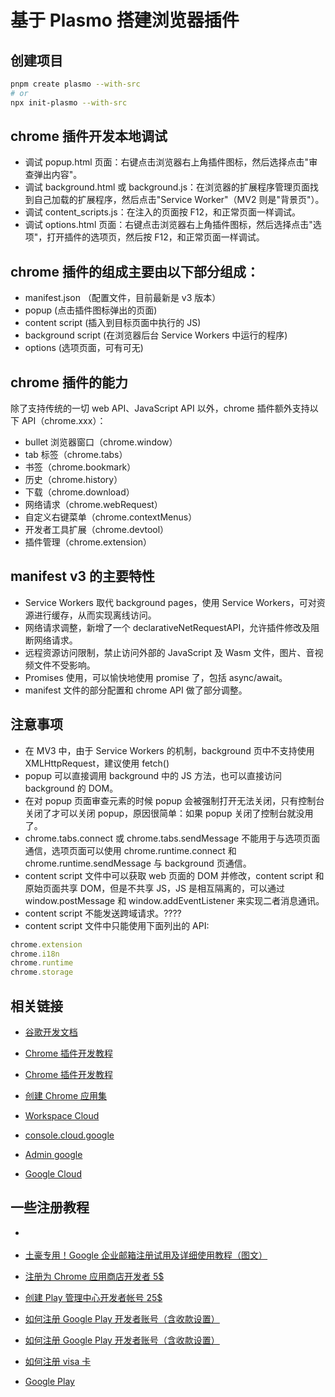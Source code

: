 # 基于 Plasmo 搭建浏览器插件

## 创建项目

```bash
pnpm create plasmo --with-src
# or
npx init-plasmo --with-src
```

## chrome 插件开发本地调试

- 调试 popup.html 页面：右键点击浏览器右上角插件图标，然后选择点击"审查弹出内容"。
- 调试 background.html 或 background.js：在浏览器的扩展程序管理页面找到自己加载的扩展程序，然后点击"Service Worker"（MV2 则是"背景页"）。
- 调试 content_scripts.js：在注入的页面按 F12，和正常页面一样调试。
- 调试 options.html 页面：右键点击浏览器右上角插件图标，然后选择点击"选项"，打开插件的选项页，然后按 F12，和正常页面一样调试。

## chrome 插件的组成主要由以下部分组成：

- manifest.json （配置文件，目前最新是 v3 版本）
- popup (点击插件图标弹出的页面)
- content script (插入到目标页面中执行的 JS)
- background script (在浏览器后台 Service Workers 中运行的程序)
- options (选项页面，可有可无)

## chrome 插件的能力

除了支持传统的一切 web API、JavaScript API 以外，chrome 插件额外支持以下 API（chrome.xxx）：

- bullet 浏览器窗口（chrome.window）
- tab 标签（chrome.tabs）
- 书签（chrome.bookmark）
- 历史（chrome.history）
- 下载（chrome.download）
- 网络请求（chrome.webRequest）
- 自定义右键菜单（chrome.contextMenus）
- 开发者工具扩展（chrome.devtool）
- 插件管理（chrome.extension）

## manifest v3 的主要特性

- Service Workers 取代 background pages，使用 Service Workers，可对资源进行缓存，从而实现离线访问。
- 网络请求调整，新增了一个 declarativeNetRequestAPI，允许插件修改及阻断网络请求。
- 远程资源访问限制，禁止访问外部的 JavaScript 及 Wasm 文件，图片、音视频文件不受影响。
- Promises 使用，可以愉快地使用 promise 了，包括 async/await。
- manifest 文件的部分配置和 chrome API 做了部分调整。

## 注意事项

- 在 MV3 中，由于 Service Workers 的机制，background 页中不支持使用 XMLHttpRequest，建议使用 fetch()
- popup 可以直接调用 background 中的 JS 方法，也可以直接访问 background 的 DOM。
- 在对 popup 页面审查元素的时候 popup 会被强制打开无法关闭，只有控制台关闭了才可以关闭 popup，原因很简单：如果 popup 关闭了控制台就没用了。
- chrome.tabs.connect 或 chrome.tabs.sendMessage 不能用于与选项页面通信，选项页面可以使用 chrome.runtime.connect 和 chrome.runtime.sendMessage 与 background 页通信。
- content script 文件中可以获取 web 页面的 DOM 并修改，content script 和原始页面共享 DOM，但是不共享 JS，JS 是相互隔离的，可以通过 window.postMessage 和 window.addEventListener 来实现二者消息通讯。
- content script 不能发送跨域请求。????
- content script 文件中只能使用下面列出的 API:

```ts
chrome.extension
chrome.i18n
chrome.runtime
chrome.storage
```

## 相关链接

- [谷歌开发文档](https://developer.chrome.com/)
- [Chrome 插件开发教程](https://xieyufei.com/2021/11/09/Chrome-Plugin.html)
- [Chrome 插件开发教程](https://blog.csdn.net/qq_34998786/article/details/121782426)
- [创建 Chrome 应用集 ](https://support.google.com/chrome/a/answer/2649489)

- [Workspace Cloud](https://workspace.google.com/)
- [console.cloud.google](https://console.cloud.google.com/apis)
- [Admin google](https://admin.google.com/)
- [Google Cloud](https://cloud.google.com/)

## 一些注册教程

- [](https://blog.csdn.net/ytlzq0228/article/details/105682567)
- [土豪专用！Google 企业邮箱注册试用及详细使用教程（图文）](https://www.imhunk.com/how-to-apply-for-google-company-email-g-suite/)

- [注册为 Chrome 应用商店开发者 5$](https://chrome.google.com/webstore/devconsole/register)
- [创建 Play 管理中心开发者帐号 25$](https://play.google.com/console/u/0/signup)
- [如何注册 Google Play 开发者账号（含收款设置）](https://juejin.cn/post/6844903829033484302)
- [如何注册 Google Play 开发者账号（含收款设置）](https://juejin.cn/post/6907214824216723464)
- [如何注册 visa 卡](https://www.bilibili.com/read/cv11596922)
- [Google Play](https://pay.google.com/gp/w/u/0/home/signup)
